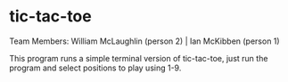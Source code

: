 # tic-tac-toe
Team Members: William McLaughlin (person 2) | Ian McKibben (person 1)

This program runs a simple terminal version of tic-tac-toe, just run the program and select positions to play using 1-9.
